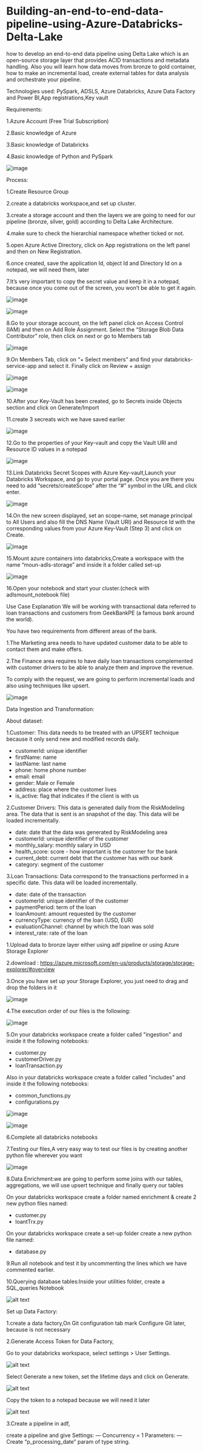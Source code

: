 # Building-an-end-to-end-data-pipeline-using-Azure-Databricks-Delta-Lake
how to develop an end-to-end data pipeline using Delta Lake which is an open-source storage layer that provides ACID transactions and metadata handling. Also you will learn how data moves from bronze to gold container, how to make an incremental load, create external tables for data analysis and orchestrate your pipeline. 

Technologies used: PySpark, ADSLS, Azure Databricks, Azure Data Factory and Power BI,App registrations,Key vault


Requirements:

1.Azure Account (Free Trial Subscription)

2.Basic knowledge of Azure

3.Basic knowledge of Databricks

4.Basic knowledge of Python and PySpark

![image](https://github.com/user-attachments/assets/5c838af6-fa44-4e77-9843-759bf513252e)


Process:

1.Create Resource Group

2.create a databricks workspace,and set up cluster.

3.create a storage account and then the layers we are going to need for our pipeline (bronze, silver, gold) according to Delta Lake Architecture.

4.make sure to check the hierarchial namespace whether ticked or not.

5.open Azure Active Directory, click on App registrations on the left panel and then on New Registration.

6.once created, save the application Id, object Id and Directory Id on a notepad, we will need them, later

7.It’s very important to copy the secret value and keep it in a notepad, because once you come out of the screen, you won’t be able to get it again.

![image](https://github.com/user-attachments/assets/076afdf5-b748-4fb1-8e9e-0768addb2c7d)

![image](https://github.com/user-attachments/assets/0fc51117-8641-441e-b60f-7ffc551efaec)

8.Go to your storage account, on the left panel click on Access Control (IAM) and then on Add Role Assignment.
Select the “Storage Blob Data Contributor” role, then click on next or go to Members tab

![image](https://github.com/user-attachments/assets/771f5603-e541-413e-b427-121fb359c036)

9.On Members Tab, click on “+ Select members” and find your databricks-service-app and select it. Finally click on Review + assign

![image](https://github.com/user-attachments/assets/6fd6f8ae-c08b-4a01-bba6-b79ef892938c)

![image](https://github.com/user-attachments/assets/41d616c9-95b5-4fd4-9fd5-59597fa97fa2)

10.After your Key-Vault has been created, go to Secrets inside Objects section and click on Generate/Import

11.create 3 secreats wich we have saved earlier

![image](https://github.com/user-attachments/assets/b78b3d7b-1fe8-4104-a7bd-ccd0959346d2)

12.Go to the properties of your Key-vault and copy the Vault URI and Resource ID values in a notepad

![image](https://github.com/user-attachments/assets/99177556-ffec-4858-b07f-713df1947526)

13.Link Databricks Secret Scopes with Azure Key-vault,Launch your Databricks Workspace, and go to your portal page. Once you are there you need to add “secrets/createScope” after the “#” symbol in the URL and click enter.

![image](https://github.com/user-attachments/assets/4016624a-8e1b-44b6-a8f8-6b4ae31e28d9)

14.On the new screen displayed, set an scope-name, set manage principal to All Users and also fill the DNS Name (Vault URI) and Resource Id with the corresponding values from your Azure Key-Vault (Step 3) and click on Create.

![image](https://github.com/user-attachments/assets/2381c12b-30cf-4c4b-9084-fda2cc1adffb)

15.Mount azure containers into databricks,Create a workspace with the name “moun-adls-storage”  and inside it a folder called set-up

![image](https://github.com/user-attachments/assets/49e3d286-7072-4bd1-92f3-42d63d626be8)

16.Open your notebook and start your cluster.(check with adlsmount_notebook file)

Use Case Explanation
We will be working with transactional data referred to loan transactions and customers from GeekBankPE (a famous bank around the world).

You have two requirements from different areas of the bank.

1.The Marketing area needs to have updated customer data to be able to contact them and make offers.

2.The Finance area requires to have daily loan transactions complemented with customer drivers to be able to analyze them and improve the revenue.

To comply with the request, we are going to perform incremental loads and also using techniques like upsert.

![image](https://github.com/user-attachments/assets/93516ada-1655-49fd-8111-938a7ed58f29)


Data Ingestion and Transformation:

About dataset:

1.Customer: This data needs to be treated with an UPSERT technique because it only send new and modified records daily.
- customerId: unique identifier
- firstName: name
- lastName: last name
- phone: home phone number
- email: email
- gender: Male or Female
- address: place where the customer lives
- is_active: flag that indicates if the client is with us

2.Customer Drivers: This data is generated daily from the RiskModeling area. The data that is sent is an snapshot of the day. This data will be loaded incrementally.
- date: date that the data was generated by RiskModeling area
- customerId: unique identifier of the customer
- monthly_salary: monthly salary in USD
- health_score: score - how important is the customer for the bank
- current_debt: current debt that the customer has with our bank
- category: segment of the customer

3.Loan Transactions: Data correspond to the transactions performed in a specific date. This data will be loaded incrementally.
- date: date of the transaction
- customerId: unique identifier of the customer
- paymentPeriod: term of the loan
- loanAmount: amount requested by the customer
- currencyType: currency of the loan (USD, EUR)
- evaluationChannel: channel by which the loan was sold
- interest_rate: rate of the loan

1.Upload data to bronze layer either using adf pipeline or using Azure Storage Explorer

2.download : https://azure.microsoft.com/en-us/products/storage/storage-explorer/#overview

3.Once you have set up your Storage Explorer, you just need to drag and drop the folders in it

![image](https://github.com/user-attachments/assets/248d7c45-bdfd-405c-8180-37e063d80df7)

4.The execution order of our files is the following:

![image](https://github.com/user-attachments/assets/bc5045d2-57c7-45bb-ab3a-f9f4dcba231f)

5.On your databricks workspace create a folder called "ingestion" and inside it the following notebooks:
- customer.py
- customerDriver.py
- loanTransaction.py
  
Also in your databricks workspace create a folder called "includes" and inside it the following notebooks:
- common_functions.py
- configurations.py

![image](https://github.com/user-attachments/assets/386b2f39-6c8e-453c-9ee4-88a824c0fff5)

![image](https://github.com/user-attachments/assets/7955384f-b719-40f6-917c-941a036ca7f7)

6.Complete all databricks notebooks

7.Testing our files,A very easy way to test our files is by creating another python file wherever you want

![image](https://github.com/user-attachments/assets/42adeeae-84bc-416b-b67c-d565a6a96614)

8.Data Enrichment:we are going to perform some joins with our tables, aggregations, we will use upsert technique and finally query our tables

On your databricks workspace create a folder named enrichment & create 2 new python files named:
- customer.py
- loantTrx.py

On your databricks workspace create a set-up folder create a new python file named:
- database.py

9.Run all notebook and test it by uncommenting the lines which we have commented earlier.


10.Querying database tables:Inside your utilities folder, create a SQL_queries Notebook

![alt text](image-2.png)


Set up Data Factory:

1.create a data factory,On Git configuration tab mark Configure Git later, because is not necessary

2.Generate Access Token for Data Factory,

Go to your databricks workspace, select settings > User Settings.

![alt text](image-3.png)

Select Generate a new token, set the lifetime days and click on Generate.

![alt text](image.png)

Copy the token to a notepad because we will need it later

![alt text](image-1.png)

3.Create a pipeline in adf,

create a pipeline and give 
Settings:
— Concurrency = 1
Parameters:
— Create “p_processing_date” param of type string.













